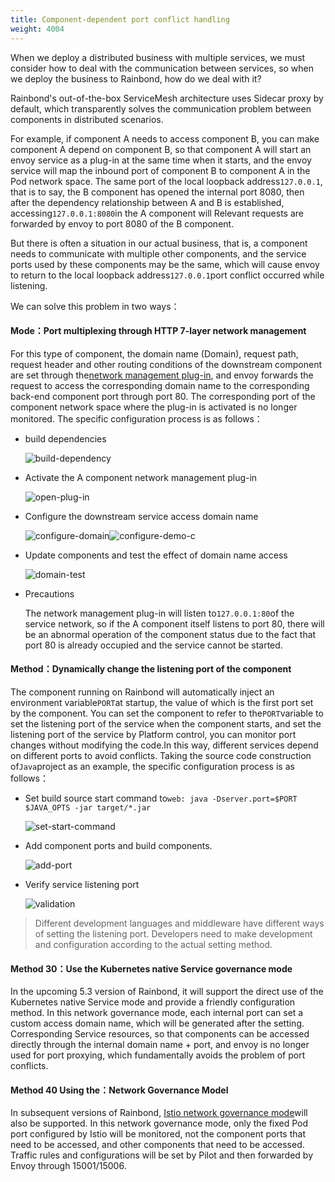 ```yaml
---
title: Component-dependent port conflict handling
weight: 4004
---
```


When we deploy a distributed business with multiple services, we must consider how to deal with the communication between services, so when we deploy the business to Rainbond, how do we deal with it?

Rainbond's out-of-the-box ServiceMesh architecture uses Sidecar proxy by default, which transparently solves the communication problem between components in distributed scenarios.

For example, if component A needs to access component B, you can make component A depend on component B, so that component A will start an envoy service as a plug-in at the same time when it starts, and the envoy service will map the inbound port of component B to component A in the Pod network space. The same port of the local loopback address`127.0.0.1`, that is to say, the B component has opened the internal port 8080, then after the dependency relationship between A and B is established, accessing`127.0.0.1:8080`in the A component will Relevant requests are forwarded by envoy to port 8080 of the B component.

But there is often a situation in our actual business, that is, a component needs to communicate with multiple other components, and the service ports used by these components may be the same, which will cause envoy to return to the local loopback address`127.0.0.1`port conflict occurred while listening.

We can solve this problem in two ways：

#### Mode：Port multiplexing through HTTP 7-layer network management

For this type of component, the domain name (Domain), request path, request header and other routing conditions of the downstream component are set through the[network management plug-in](/docs/use-manual/team-manage/plugin-manage/mesh-plugin/), and envoy forwards the request to access the corresponding domain name to the corresponding back-end component port through port 80. The corresponding port of the component network space where the plug-in is activated is no longer monitored. The specific configuration process is as follows：

- build dependencies

  ![build-dependency](https://static.goodrain.com/docs/practice/port-conflict-between-services/build-dependency.jpg)

- Activate the A component network management plug-in

  ![open-plug-in](https://static.goodrain.com/docs/practice/port-conflict-between-services/open-plug-in.jpg)

- Configure the downstream service access domain name

  ![configure-domain](https://static.goodrain.com/docs/practice/port-conflict-between-services/configure-domain-b.jpg)![configure-demo-c](https://static.goodrain.com/docs/practice/port-conflict-between-services/configure-domain-c.jpg)



- Update components and test the effect of domain name access

  ![domain-test](https://static.goodrain.com/docs/practice/port-conflict-between-services/domain-test.jpg)

- Precautions

  The network management plug-in will listen to`127.0.0.1:80`of the service network, so if the A component itself listens to port 80, there will be an abnormal operation of the component status due to the fact that port 80 is already occupied and the service cannot be started.

#### Method：Dynamically change the listening port of the component

The component running on Rainbond will automatically inject an environment variable`PORT`at startup, the value of which is the first port set by the component. You can set the component to refer to the`PORT`variable to set the listening port of the service when the component starts, and set the listening port of the service by Platform control, you can monitor port changes without modifying the code.In this way, different services depend on different ports to avoid conflicts. Taking the source code construction of`Java`project as an example, the specific configuration process is as follows：

- Set build source start command to`web: java -Dserver.port=$PORT $JAVA_OPTS -jar target/*.jar`

  ![set-start-command](https://static.goodrain.com/docs/practice/port-conflict-between-services/set-start-command.jpg)

- Add component ports and build components.

  ![add-port](https://static.goodrain.com/docs/practice/port-conflict-between-services/add-port.jpg)

- Verify service listening port

  ![validation](https://static.goodrain.com/docs/practice/port-conflict-between-services/validation.jpg)



> Different development languages and middleware have different ways of setting the listening port. Developers need to make development and configuration according to the actual setting method.

#### Method 30：Use the Kubernetes native Service governance mode

In the upcoming 5.3 version of Rainbond, it will support the direct use of the Kubernetes native Service mode and provide a friendly configuration method. In this network governance mode, each internal port can set a custom access domain name, which will be generated after the setting. Corresponding Service resources, so that components can be accessed directly through the internal domain name + port, and envoy is no longer used for port proxying, which fundamentally avoids the problem of port conflicts.

#### Method 40 Using the：Network Governance Model

In subsequent versions of Rainbond, [Istio network governance mode](https://istio.io/latest/zh/docs/ops/deployment/architecture/)will also be supported. In this network governance mode, only the fixed Pod port configured by Istio will be monitored, not the component ports that need to be accessed, and other components that need to be accessed. Traffic rules and configurations will be set by Pilot and then forwarded by Envoy through 15001/15006.